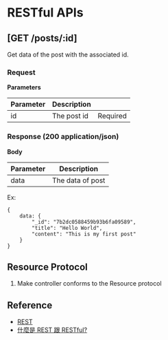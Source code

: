 # RESTful APIs

## [GET /posts/:id]

Get data of the post with the associated id.

### Request

**Parameters**

| Parameter | Description | |
| --- | --- | --- |
| id | The post id | Required |

### Response (200 application/json)

**Body**

| Parameter | Description |
| --- | --- |
| data | The data of post |

Ex:

	{
		data: {
			"_id": "7b2dc0588459b93b6fa09589",
			"title": "Hello World",
			"content": "This is my first post"
		}
	}
	
## Resource Protocol

1. Make controller conforms to the Resource protocol
	

## Reference

* [REST](https://zh.wikipedia.org/wiki/REST)
* [什麼是 REST 跟 RESTful?](https://ihower.tw/blog/archives/1542)